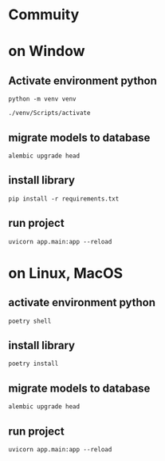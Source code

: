 # Commuity 

# on Window
## Activate environment python 
    python -m venv venv

    ./venv/Scripts/activate 
## migrate models to database 
    alembic upgrade head
## install library
    pip install -r requirements.txt
## run project 
    uvicorn app.main:app --reload
# on Linux, MacOS
## activate environment python
    poetry shell
## install library 
    poetry install
## migrate models to database 
    alembic upgrade head
## run project 
    uvicorn app.main:app --reload